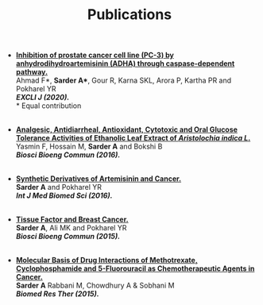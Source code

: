 <html>
<header class="post-header">
    <h1 class="post-title">Publications</h1>
</header>

<article class="post-content">
<ul>
	<li>
	<a href="https://doi.org/10.17179/excli2020-1331"> <b>Inhibition of prostate cancer cell line (PC-3) by anhydrodihydroartemisinin (ADHA) through caspase-dependent pathway.</b></a><br />
	Ahmad F*, <b>Sarder A*</b>, Gour R, Karna SKL, Arora P, Kartha PR and Pokharel YR <br/>
	<i> <b>EXCLI J (2020).</b></i> <br />
		* Equal contribution
        </li><br />
	</ul>
	
<ul>
	<li>
	<a href="https://www.journalbinet.com/uploads/2/1/0/0/21005390/02021516_analgesic_antidiarrheal_antioxidant_cytotoxic_and_oral_glucose_tolerance.pdf"> <b>Analgesic, Antidiarrheal, Antioxidant, Cytotoxic and Oral Glucose Tolerance Activities of Ethanolic Leaf Extract of <i>Aristolochia indica L</i>.</b></a><br />
	Yasmin F, Hossain M, <b>Sarder A</b> and Bokshi B <br/>
	<i> <b>Biosci Bioeng Commun (2016).</b></i> 
        </li><br />
</ul>

<ul>
	<li>
	<a href="http://www.intlmedbio.com/uploads/articles/Sarder_Amit,_Pokhrel_YR__IJMBS_2016_1(4)12-161.pdf"> <b>Synthetic Derivatives of Artemisinin and Cancer.</b></a><br />
	<b>Sarder A</b> and Pokharel YR <br/>
	<i> <b>Int J Med Biomed Sci (2016).</b></i> 
        </li><br />
</ul>

<ul>
	<li>
	<a href="https://www.journalbinet.com/uploads/2/1/0/0/21005390/030115_tissue_factor_and_breast_cancer.pdf"> <b>Tissue Factor and Breast Cancer.</b></a><br />
	<b>Sarder A</b>, Ali MK and Pokharel YR<br/>
	<i> <b>Biosci Bioeng Commun (2015).</b></i> 
        </li><br />
</ul>
	
<ul>
	<li>
	<a href="http://www.bmrat.org/index.php/BMRAT/article/view/39"> <b>Molecular Basis of Drug Interactions of Methotrexate, Cyclophosphamide and 5-Fluorouracil as Chemotherapeutic Agents in Cancer.</b></a><br />
	<b>Sarder A</b> Rabbani M, Chowdhury A & Sobhani M<br/>
	<i> <b>Biomed Res Ther (2015).</b></i> 
        </li><br />
</ul>

</html>
